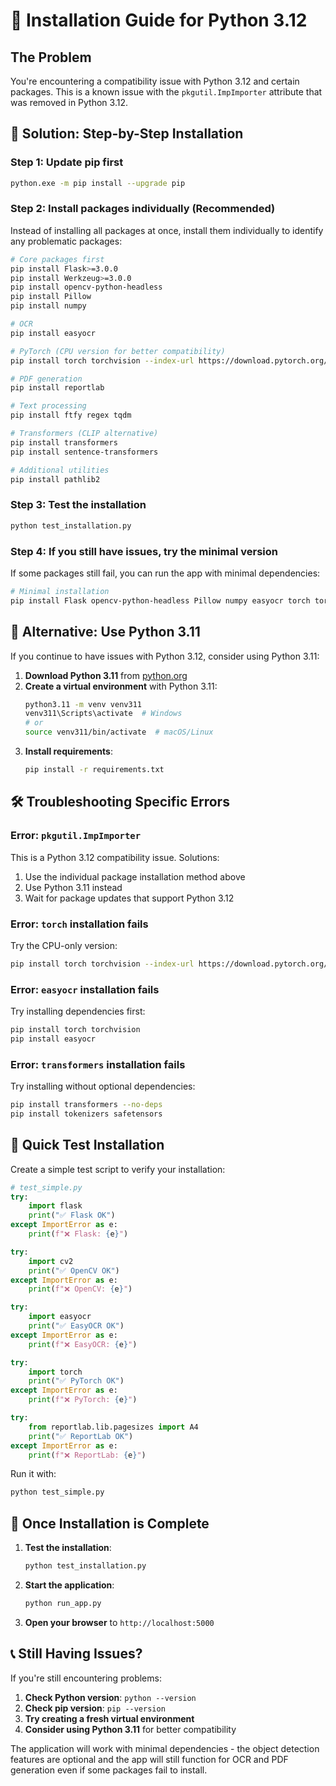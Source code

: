 # 🔧 Installation Guide for Python 3.12

## The Problem
You're encountering a compatibility issue with Python 3.12 and certain packages. This is a known issue with the `pkgutil.ImpImporter` attribute that was removed in Python 3.12.

## 🚀 Solution: Step-by-Step Installation

### Step 1: Update pip first
```bash
python.exe -m pip install --upgrade pip
```

### Step 2: Install packages individually (Recommended)
Instead of installing all packages at once, install them individually to identify any problematic packages:

```bash
# Core packages first
pip install Flask>=3.0.0
pip install Werkzeug>=3.0.0
pip install opencv-python-headless
pip install Pillow
pip install numpy

# OCR
pip install easyocr

# PyTorch (CPU version for better compatibility)
pip install torch torchvision --index-url https://download.pytorch.org/whl/cpu

# PDF generation
pip install reportlab

# Text processing
pip install ftfy regex tqdm

# Transformers (CLIP alternative)
pip install transformers
pip install sentence-transformers

# Additional utilities
pip install pathlib2
```

### Step 3: Test the installation
```bash
python test_installation.py
```

### Step 4: If you still have issues, try the minimal version
If some packages still fail, you can run the app with minimal dependencies:

```bash
# Minimal installation
pip install Flask opencv-python-headless Pillow numpy easyocr torch torchvision reportlab
```

## 🔄 Alternative: Use Python 3.11

If you continue to have issues with Python 3.12, consider using Python 3.11:

1. **Download Python 3.11** from [python.org](https://www.python.org/downloads/)
2. **Create a virtual environment** with Python 3.11:
   ```bash
   python3.11 -m venv venv311
   venv311\Scripts\activate  # Windows
   # or
   source venv311/bin/activate  # macOS/Linux
   ```
3. **Install requirements**:
   ```bash
   pip install -r requirements.txt
   ```

## 🛠️ Troubleshooting Specific Errors

### Error: `pkgutil.ImpImporter`
This is a Python 3.12 compatibility issue. Solutions:
1. Use the individual package installation method above
2. Use Python 3.11 instead
3. Wait for package updates that support Python 3.12

### Error: `torch` installation fails
Try the CPU-only version:
```bash
pip install torch torchvision --index-url https://download.pytorch.org/whl/cpu
```

### Error: `easyocr` installation fails
Try installing dependencies first:
```bash
pip install torch torchvision
pip install easyocr
```

### Error: `transformers` installation fails
Try installing without optional dependencies:
```bash
pip install transformers --no-deps
pip install tokenizers safetensors
```

## 🎯 Quick Test Installation

Create a simple test script to verify your installation:

```python
# test_simple.py
try:
    import flask
    print("✅ Flask OK")
except ImportError as e:
    print(f"❌ Flask: {e}")

try:
    import cv2
    print("✅ OpenCV OK")
except ImportError as e:
    print(f"❌ OpenCV: {e}")

try:
    import easyocr
    print("✅ EasyOCR OK")
except ImportError as e:
    print(f"❌ EasyOCR: {e}")

try:
    import torch
    print("✅ PyTorch OK")
except ImportError as e:
    print(f"❌ PyTorch: {e}")

try:
    from reportlab.lib.pagesizes import A4
    print("✅ ReportLab OK")
except ImportError as e:
    print(f"❌ ReportLab: {e}")
```

Run it with:
```bash
python test_simple.py
```

## 🚀 Once Installation is Complete

1. **Test the installation**:
   ```bash
   python test_installation.py
   ```

2. **Start the application**:
   ```bash
   python run_app.py
   ```

3. **Open your browser** to `http://localhost:5000`

## 📞 Still Having Issues?

If you're still encountering problems:

1. **Check Python version**: `python --version`
2. **Check pip version**: `pip --version`
3. **Try creating a fresh virtual environment**
4. **Consider using Python 3.11** for better compatibility

The application will work with minimal dependencies - the object detection features are optional and the app will still function for OCR and PDF generation even if some packages fail to install.
